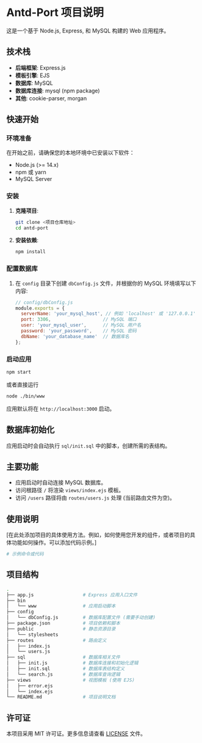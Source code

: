 # Antd-Port 项目说明

这是一个基于 Node.js, Express, 和 MySQL 构建的 Web 应用程序。

## 技术栈

- **后端框架**: Express.js
- **模板引擎**: EJS
- **数据库**: MySQL
- **数据库连接**: mysql (npm package)
- **其他**: cookie-parser, morgan

## 快速开始

### 环境准备

在开始之前，请确保您的本地环境中已安装以下软件：

- Node.js (>= 14.x)
- npm 或 yarn
- MySQL Server

### 安装

1.  **克隆项目**:
    ```bash
    git clone <项目仓库地址>
    cd antd-port
    ```

2.  **安装依赖**:
    ```bash
    npm install
    ```


### 配置数据库

1.  在 `config` 目录下创建 `dbConfig.js` 文件，并根据你的 MySQL 环境填写以下内容:
    ```javascript
    // config/dbConfig.js
    module.exports = {
      serverName: 'your_mysql_host', // 例如 'localhost' 或 '127.0.0.1'
      port: 3306,                   // MySQL 端口
      user: 'your_mysql_user',      // MySQL 用户名
      password: 'your_password',    // MySQL 密码
      dbName: 'your_database_name'  // 数据库名
    };
    ```

### 启动应用

```bash
npm start
```
或者直接运行
```bash
node ./bin/www
```
应用默认将在 `http://localhost:3000` 启动。

## 数据库初始化

应用启动时会自动执行 `sql/init.sql` 中的脚本，创建所需的表结构。

## 主要功能

- 应用启动时自动连接 MySQL 数据库。
- 访问根路径 `/` 将渲染 `views/index.ejs` 模板。
- 访问 `/users` 路径将由 `routes/users.js` 处理 (当前路由文件为空)。

## 使用说明

[在此处添加项目的具体使用方法。例如，如何使用您开发的组件，或者项目的具体功能如何操作。可以添加代码示例。]

```bash
# 示例命令或代码
```

## 项目结构

```bash
.
├── app.js                  # Express 应用入口文件
├── bin
│   └── www                 # 应用启动脚本
├── config
│   └── dbConfig.js         # 数据库配置文件 (需要手动创建)
├── package.json            # 项目依赖和脚本
├── public                  # 静态资源目录
│   └── stylesheets
├── routes                  # 路由定义
│   ├── index.js
│   └── users.js
├── sql                     # 数据库相关文件
│   ├── init.js             # 数据库连接和初始化逻辑
│   ├── init.sql            # 数据库表结构定义
│   └── search.js           # 数据库查询逻辑
├── views                   # 视图模板 (使用 EJS)
│   ├── error.ejs
│   └── index.ejs
└── README.md               # 项目说明文档
```

## 许可证

本项目采用 MIT 许可证。更多信息请查看 [LICENSE](LICENSE) 文件。

